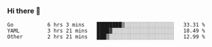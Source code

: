 ### Hi there 👋


<!--START_SECTION:waka-->

```text
Go           6 hrs 3 mins    ████████▒░░░░░░░░░░░░░░░░   33.31 %
YAML         3 hrs 21 mins   ████▓░░░░░░░░░░░░░░░░░░░░   18.49 %
Other        2 hrs 21 mins   ███▒░░░░░░░░░░░░░░░░░░░░░   12.99 %
```

<!--END_SECTION:waka-->

<!--
**ssrahul96/ssrahul96** is a ✨ _special_ ✨ repository because its `README.md` (this file) appears on your GitHub profile.

Here are some ideas to get you started:

- 🔭 I’m currently working on ...
- 🌱 I’m currently learning ...
- 👯 I’m looking to collaborate on ...
- 🤔 I’m looking for help with ...
- 💬 Ask me about ...
- 📫 How to reach me: ...
- 😄 Pronouns: ...
- ⚡ Fun fact: ...
-->
